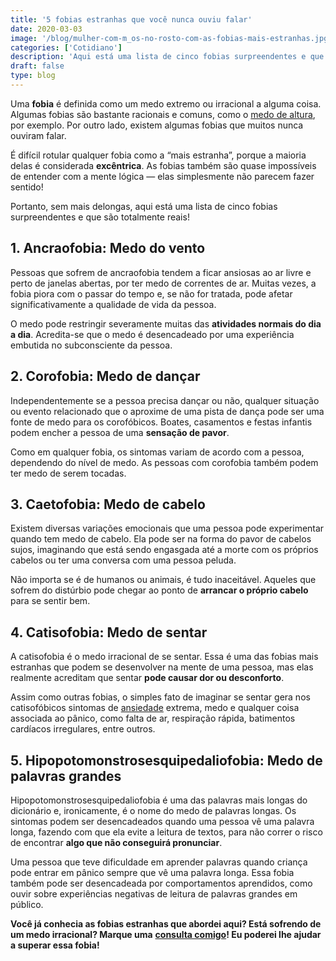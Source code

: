 ```yaml
---
title: '5 fobias estranhas que você nunca ouviu falar'
date: 2020-03-03
image: '/blog/mulher-com-m_os-no-rosto-com-as-fobias-mais-estranhas.jpg'
categories: ['Cotidiano']
description: 'Aqui está uma lista de cinco fobias surpreendentes e que são totalmente reais!'
draft: false
type: blog
---
```


Uma **fobia** é definida como um medo extremo ou irracional a alguma coisa. Algumas fobias são bastante racionais e comuns, como o [medo de altura](/como-superar-o-medo-de-altura/), por exemplo. Por outro lado, existem algumas fobias que muitos nunca ouviram falar.

É difícil rotular qualquer fobia como a “mais estranha”, porque a maioria delas é considerada **excêntrica**. As fobias também são quase impossíveis de entender com a mente lógica — elas simplesmente não parecem fazer sentido!

Portanto, sem mais delongas, aqui está uma lista de cinco fobias surpreendentes e que são totalmente reais!

## 1. Ancraofobia: Medo do vento

Pessoas que sofrem de ancraofobia tendem a ficar ansiosas ao ar livre e perto de janelas abertas, por ter medo de correntes de ar. Muitas vezes, a fobia piora com o passar do tempo e, se não for tratada, pode afetar significativamente a qualidade de vida da pessoa.

O medo pode restringir severamente muitas das **atividades normais do dia a dia**. Acredita-se que o medo é desencadeado por uma experiência embutida no subconsciente da pessoa.

## 2. Corofobia: Medo de dançar

Independentemente se a pessoa precisa dançar ou não, qualquer situação ou evento relacionado que o aproxime de uma pista de dança pode ser uma fonte de medo para os corofóbicos. Boates, casamentos e festas infantis podem encher a pessoa de uma **sensação de pavor**.

Como em qualquer fobia, os sintomas variam de acordo com a pessoa, dependendo do nível de medo. As pessoas com corofobia também podem ter medo de serem tocadas.

## 3. Caetofobia: Medo de cabelo

Existem diversas variações emocionais que uma pessoa pode experimentar quando tem medo de cabelo. Ela pode ser na forma do pavor de cabelos sujos, imaginando que está sendo engasgada até a morte com os próprios cabelos ou ter uma conversa com uma pessoa peluda.

Não importa se é de humanos ou animais, é tudo inaceitável. Aqueles que sofrem do distúrbio pode chegar ao ponto de **arrancar o próprio cabelo** para se sentir bem.

## 4. Catisofobia: Medo de sentar

A catisofobia é o medo irracional de se sentar. Essa é uma das fobias mais estranhas que podem se desenvolver na mente de uma pessoa, mas elas realmente acreditam que sentar **pode causar dor ou desconforto**.

Assim como outras fobias, o simples fato de imaginar se sentar gera nos catisofóbicos sintomas de [ansiedade](/o-que-fazer-diante-de-uma-crise-de-ansiedade/) extrema, medo e qualquer coisa associada ao pânico, como falta de ar, respiração rápida, batimentos cardíacos irregulares, entre outros.

## 5. <span style="word-break: break-all; hyphens: auto;">Hipopotomonstrosesquipedaliofobia</span>: Medo de palavras grandes

<span style="word-break: break-all; hyphens: auto;">Hipopotomonstrosesquipedaliofobia</span> é uma das palavras mais longas do dicionário e, ironicamente, é o nome do medo de palavras longas. Os sintomas podem ser desencadeados quando uma pessoa vê uma palavra longa, fazendo com que ela evite a leitura de textos, para não correr o risco de encontrar **algo que não conseguirá pronunciar**.

Uma pessoa que teve dificuldade em aprender palavras quando criança pode entrar em pânico sempre que vê uma palavra longa. Essa fobia também pode ser desencadeada por comportamentos aprendidos, como ouvir sobre experiências negativas de leitura de palavras grandes em público.

**Você já conhecia as fobias estranhas que abordei aqui? Está sofrendo de um medo irracional? Marque uma** [**consulta comigo**](/contato/)**! Eu poderei lhe ajudar a superar essa fobia!**
